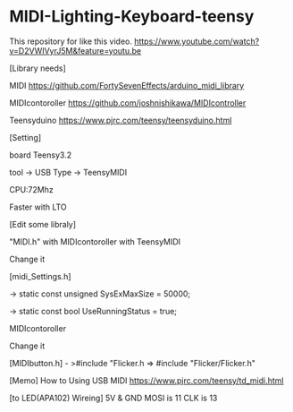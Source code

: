 # MIDI-Lighting-Keyboard-teensy
This repository for like this video.
https://www.youtube.com/watch?v=D2VWIVyrJ5M&feature=youtu.be


[Library needs]

MIDI
https://github.com/FortySevenEffects/arduino_midi_library

MIDIcontoroller
https://github.com/joshnishikawa/MIDIcontroller

Teensyduino
https://www.pjrc.com/teensy/teensyduino.html

[Setting] 

board Teensy3.2

tool -> USB Type -> TeensyMIDI 

CPU:72Mhz

Faster with LTO


[Edit some libraly]

"MIDI.h" with MIDIcontoroller with TeensyMIDI

Change it

[midi_Settings.h]  

-> static const unsigned SysExMaxSize = 50000;



-> static const bool UseRunningStatus = true;


MIDIcontoroller

Change it

 [MIDIbutton.h]   - >#include "Flicker.h  =>  #include "Flicker/Flicker.h"


[Memo]
How to Using USB MIDI
https://www.pjrc.com/teensy/td_midi.html


[to LED(APA102) Wireing]
 5V & GND
 MOSI is  11
 CLK  is  13
